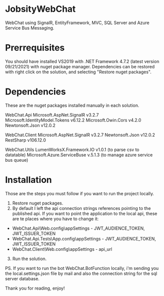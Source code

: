 # JobsityWebChat
WebChat using SignalR, EntityFramework, MVC, SQL Server and Azure Service Bus Messaging.

# Prerrequisites
You should have installed VS2019 with .NET Framework 4.7.2 (latest version 09/21/2021) with nuget package manager. 
Dependencies can be restored with right click on the solution, and selecting "Restore nuget packages".

# Dependencies
These are the nuget packages installed manually in each solution.

WebChat.Api
  Microsoft.AspNet.SignalR v3.2.7 
  Microsoft.IdentityModel.Tokens v6.12.2
  Microsoft.Owin.Cors v4.2.0
  Newtonsoft.Json v12.0.2
  
WebChat.Client
  Microsoft.AspNet.SignalR v3.2.7
  Newtonsoft.Json v12.0.2
  RestSharp v106.12.0

WebChat.Utils
  LumenWorksX.Framework.IO v1.0.1 (to parse csv to datatable)
  Microsoft.Azure.ServiceBuse v.5.1.3 (to manage azure service bus queue)

# Installation
Those are the steps you must follow if you want to run the project locally.

1. Restore nuget packages.
2. By default I left the api connection strings references pointing to the published api. If you want to point the application to the local api, 
these are te places where you have to change it:
  - WebChat.Api\Web.config\appSettings - JWT_AUDIENCE_TOKEN, JWT_ISSUER_TOKEN
  - WebChat.Api.Tests\App.config\appSettings - JWT_AUDIENCE_TOKEN, JWT_ISSUER_TOKEN
  - WebChat.Client\Web.config\appSettings - api_url
3. Run the solution.

PS. If you want to run the bot WebChat.BotFunction locally, i'm sending you the local.settings.json file by mail and also the connection string for the sql server database.

Thank you for reading, enjoy!

 
  

